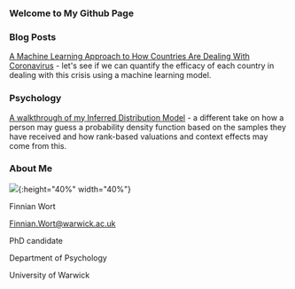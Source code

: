 
### Welcome to My Github Page

### Blog Posts

[A Machine Learning Approach to How Countries Are Dealing With Coronavirus](COVID_model_1.md) - let's see if we can quantify the efficacy of each country in dealing with this crisis using a machine learning model. 

### Psychology

[A walkthrough of my Inferred Distribution Model](#IBDm_md.md) - a different take on how a person may guess a probability density function based on the samples they have received and how rank-based valuations and context effects may come from this.

### About Me

![](image0.jpeg){:height="40%" width="40%"}

Finnian Wort

Finnian.Wort@warwick.ac.uk

PhD candidate

Department of Psychology

University of Warwick


